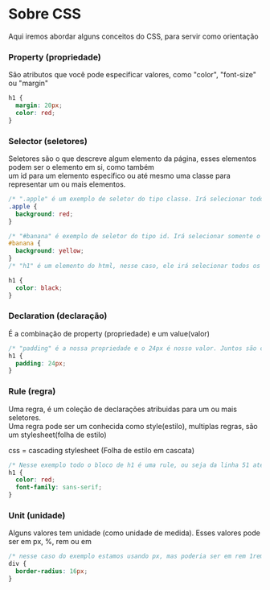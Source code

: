 # Sobre CSS

Aqui iremos abordar alguns conceitos do CSS, para servir como orientação

### Property (propriedade)

São atributos que você pode especificar valores, como "color", "font-size" ou "margin"

```css
h1 {
  margin: 20px;
  color: red;
}
```

### Selector (seletores)

Seletores são o que descreve algum elemento da página, esses elementos podem ser o elemento em si, como também <br>
um id para um elemento especifico ou até mesmo uma classe para representar um ou mais elementos.

```css
/* ".apple" é um exemplo de seletor do tipo classe. Irá selecionar todos os elementos que contem class .apple */
.apple {
  background: red;
}

/* "#banana" é exemplo de seletor do tipo id. Irá selecionar somente o id especifico */
#banana {
  background: yellow;
}
/* "h1" é um elemento do html, nesse caso, ele irá selecionar todos os h1 da página e aplicar folha de estilo */

h1 {
  color: black;
}
```

### Declaration (declaração)

É a combinação de property (propriedade) e um value(valor)

```css
/* "padding" é a nossa propriedade e o 24px é nosso valor. Juntos são considerados uma declaração */
h1 {
  padding: 24px;
}
```

### Rule (regra)

Uma regra, é um coleção de declarações atribuidas para um ou mais seletores. <br>
Uma regra pode ser um conhecida como style(estilo), multiplas regras, são um stylesheet(folha de estilo)

css = cascading stylesheet (Folha de estilo em cascata)

```css
/* Nesse exemplo todo o bloco de h1 é uma rule, ou seja da linha 51 até 58 */
h1 {
  color: red;
  font-family: sans-serif;
}
```

### Unit (unidade)

Alguns valores tem unidade (como unidade de medida). Esses valores pode ser em px, %, rem ou em

```css
/* nesse caso do exemplo estamos usando px, mas poderia ser em rem 1rem = 16px ou até mesmo porcentagem */
div {
  border-radius: 16px;
}
```
